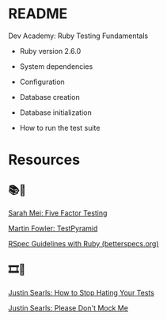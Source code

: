 # README

Dev Academy: Ruby Testing Fundamentals

* Ruby version
2.6.0

* System dependencies

* Configuration

* Database creation

* Database initialization

* How to run the test suite

# Resources
## 📚📖

[Sarah Mei: Five Factor Testing](https://madeintandem.com/blog/five-factor-testing/)

[Martin Fowler: TestPyramid](https://martinfowler.com/bliki/TestPyramid.html)

[RSpec Guidelines with Ruby (betterspecs.org)](http://www.betterspecs.org/)

## 🎞🎥

[Justin Searls: How to Stop Hating Your Tests](https://blog.testdouble.com/posts/2015-11-16-how-to-stop-hating-your-tests)

[Justin Searls: Please Don't Mock Me](https://blog.testdouble.com/posts/2018-03-06-please-dont-mock-me)
